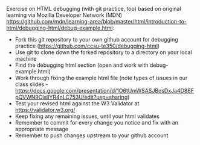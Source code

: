 Exercise on HTML debugging (with git practice, too) based on original learning via Mozilla Developer Network (MDN) https://github.com/mdn/learning-area/blob/master/html/introduction-to-html/debugging-html/debug-example.html:
* Fork this git repository to your own github account for debugging practice (https://github.com/ccsu-te350/debugging-html)
* Use git to clone down the forked repository to a directory on your local machine
* Find the debugging html section (open and work with debug-example.html)
* Work through fixing the example html file (note types of issues in our class slides - https://docs.google.com/presentation/d/1O6tUmWSASJBosDxJa4D88FpQVWN9ClslIYR4nLC753U/edit?usp=sharing)
* Test your revised html against the W3 Validator at https://validator.w3.org/
* Keep fixing any remaining issues, until your html validates
* Remember to commit for every change you notice and fix with an appropriate message
* Remember to push changes upstream to your github account